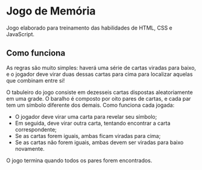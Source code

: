 # Jogo de Memória

Jogo elaborado para treinamento das habilidades de HTML, CSS e JavaScript.

## Como funciona

As regras são muito simples: haverá uma série de cartas viradas para baixo, e o
jogador deve virar duas dessas cartas para cima para localizar aquelas que combinam
entre si!

O tabuleiro do jogo consiste em dezesseis cartas dispostas aleatoriamente em uma
grade. O baralho é composto por oito pares de cartas, e cada par tem um símbolo
diferente dos demais. Como funciona cada jogada:

* O jogador deve virar uma carta para revelar seu símbolo;
* Em seguida, deve virar outra carta, tentando encontrar a carta correspondente;
* Se as cartas forem iguais, ambas ficam viradas para cima;
* Se as cartas não forem iguais, ambas devem ser viradas para baixo novamente.

O jogo termina quando todos os pares forem encontrados.
